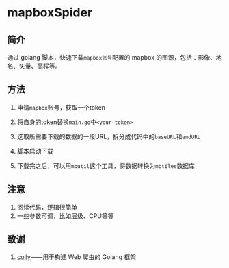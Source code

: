 # mapboxSpider

## 简介

通过 golang 脚本，快速下载`mapbox账号`配置的 mapbox 的图源，包括：影像、地名、矢量、高程等。

## 方法

1. 申请`mapbox`账号，获取一个token
2. 将自身的token替换`main.go`中`<your-token>`
3. 选取所需要下载的数据的一段URL，拆分成代码中的`baseURL`和`endURL`
3. 脚本启动下载

4. 下载完之后，可以用`mbutil`这个工具，将数据转换为`mbtiles`数据库

## 注意
1. 阅读代码，逻辑很简单
2. 一些参数可调，比如层级、CPU等等

## 致谢

1. [colly](http://go-colly.org/)——用于构建 Web 爬虫的 Golang 框架

